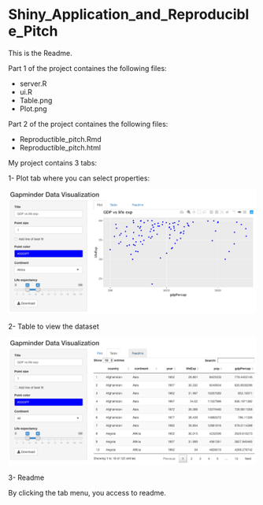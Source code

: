 # Shiny_Application_and_Reproducible_Pitch

This is the Readme.

Part 1 of the project containes the following files:
- server.R
- ui.R
- Table.png
- Plot.png

Part 2 of the project containes the following files:
- Reproductible_pitch.Rmd
- Reproductible_pitch.html


My project contains 3 tabs:

1- Plot tab where you can select properties:

![alt text](Plot.png)

2- Table to view the dataset

![alt text](Table.png)


3- Readme

By clicking the tab menu, you access to readme.








